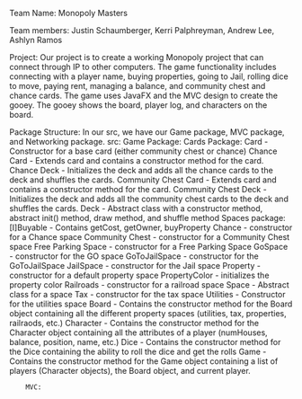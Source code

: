 Team Name:
Monopoly Masters

Team members:
Justin Schaumberger, Kerri Palphreyman, Andrew Lee, Ashlyn Ramos

Project:
    Our project is to create a working Monopoly project that can connect through IP to other computers. 
    The game functionality includes connecting with a player name, buying properties, going to Jail, rolling dice to move, paying rent, managing a balance, and community chest and chance cards.
    The game uses JavaFX and the MVC design to create the gooey. 
    The gooey shows the board, player log, and characters on the board.
    
Package Structure:
    In our src, we have our Game package, MVC package, and Networking package.
    src:
        Game Package:
            Cards Package:
                Card - Constructor for a base card (either community chest or chance)
                Chance Card - Extends card and contains a constructor method for the card.
                Chance Deck - Initializes the deck and adds all the chance cards to the deck and shuffles the cards.
                Community Chest Card - Extends card and contains a constructor method for the card.
                Community Chest Deck - Initializes the deck and adds all the community chest cards to the deck and shuffles the cards.
                Deck - Abstract class with a constructor method, abstract init() method, draw method, and shuffle method
            Spaces package:
                [I]Buyable - Contains getCost, getOwner, buyProperty
                Chance - constructor for a Chance space
                Community Chest - constructor for a Community Chest space
                Free Parking Space - constructor for a Free Parking Space
                GoSpace - constructor for the GO space
                GoToJailSpace - constructor for the GoToJailSpace
                JailSpace - constructor for the Jail space
                Property - constructor for a default property space
                PropertyColor - initializes the property color
                Railroads - constructor for a railroad space
                Space - Abstract class for a space
                Tax - constructor for the tax space
                Utilities - Constructor for the utilities space
            Board - Contains the constructor method for the Board object containing all the different property spaces (utilities, tax, properties, railraods, etc.)
            Character - Contains the constructor method for the Character object containing all the attributes of a player (numHouses, balance, position, name, etc.)
            Dice - Contains the constructor method for the Dice containing the ability to roll the dice and get the rolls
            Game - Contains the constructor method for the Game object containing a list of players (Character objects), the Board object, and current player.
            
        MVC:
        
    
    
